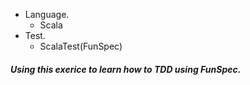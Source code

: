 - Language.
  - Scala
- Test.
  - ScalaTest(FunSpec)
  
##### Using this exerice to learn how to TDD using FunSpec.
